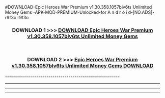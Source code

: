#DOWNLOAD-Epic Heroes War Premium v1.30.358.1057blv6ts Unlimited Money Gems -APK-MOD-PREMIUM-Unlocked-for A n d r o i d-[NO.ADS]-r9f3o r9f3o 



<div align="center">

<h3>DOWNLOAD 1 >>> <a href="https://getmod2.web.app/?judul=Epic Heroes War Premium v1.30.358.1057blv6ts Unlimited Money Gems ">DOWNLOAD Epic Heroes War Premium v1.30.358.1057blv6ts Unlimited Money Gems </a></h3><br>

<h3>DOWNLOAD 2 >>> <a href="https://getmod2.web.app/?judul=Epic Heroes War Premium v1.30.358.1057blv6ts Unlimited Money Gems ">Epic Heroes War Premium v1.30.358.1057blv6ts Unlimited Money Gems  DOWNLOAD </a></h3>

</div>
----------------------------------------------------------

----------------------------------------------------------

----------------------------------------------------------

----------------------------------------------------------



